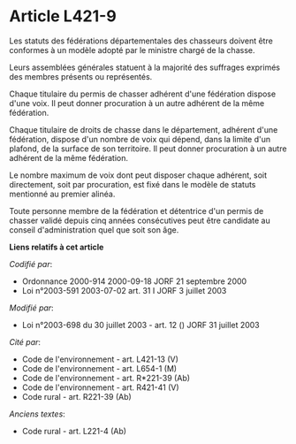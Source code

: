 # Article L421-9

Les statuts des fédérations départementales des chasseurs doivent être conformes à un modèle adopté par le ministre chargé de
la chasse.

Leurs assemblées générales statuent à la majorité des suffrages exprimés des membres présents ou représentés.

Chaque titulaire du permis de chasser adhérent d'une fédération dispose d'une voix. Il peut donner procuration à un autre
adhérent de la même fédération.

Chaque titulaire de droits de chasse dans le département, adhérent d'une fédération, dispose d'un nombre de voix qui dépend,
dans la limite d'un plafond, de la surface de son territoire. Il peut donner procuration à un autre adhérent de la même
fédération.

Le nombre maximum de voix dont peut disposer chaque adhérent, soit directement, soit par procuration, est fixé dans le modèle
de statuts mentionné au premier alinéa.

Toute personne membre de la fédération et détentrice d'un permis de chasser validé depuis cinq années consécutives peut être
candidate au conseil d'administration quel que soit son âge.

**Liens relatifs à cet article**

_Codifié par_:

  - Ordonnance 2000-914 2000-09-18 JORF 21 septembre 2000
  - Loi n°2003-591 2003-07-02 art. 31 I JORF 3 juillet 2003

_Modifié par_:

  - Loi n°2003-698 du 30 juillet 2003 - art. 12 () JORF 31 juillet 2003

_Cité par_:

  - Code de l'environnement - art. L421-13 (V)
  - Code de l'environnement - art. L654-1 (M)
  - Code de l'environnement - art. R*221-39 (Ab)
  - Code de l'environnement - art. R421-41 (V)
  - Code rural - art. R221-39 (Ab)

_Anciens textes_:

  - Code rural - art. L221-4 (Ab)
